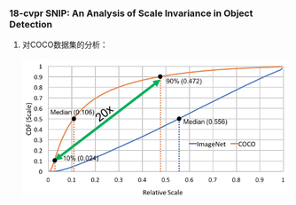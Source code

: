 ### 18-cvpr SNIP: An Analysis of Scale Invariance in Object Detection

1. 对COCO数据集的分析：

   ![image-coco与imagenet统计](images/image-20200817092417743.png)
   
   